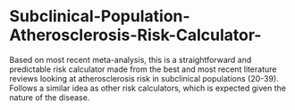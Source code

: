 # Subclinical-Population-Atherosclerosis-Risk-Calculator-
Based on most recent meta-analysis, this is a straightforward and predictable risk calculator made from the best and most recent literature reviews looking at atherosclerosis risk in subclinical populations (20-39). Follows a similar idea as other risk calculators, which is expected given the nature of the disease.
